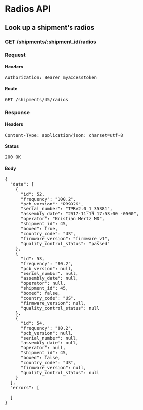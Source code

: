 # Radios API

## Look up a shipment&#39;s radios

### GET /shipments/:shipment_id/radios
### Request

#### Headers

<pre>Authorization: Bearer myaccesstoken</pre>

#### Route

<pre>GET /shipments/45/radios</pre>

### Response

#### Headers

<pre>Content-Type: application/json; charset=utf-8</pre>

#### Status

<pre>200 OK</pre>

#### Body

<pre>{
  "data": [
    {
      "id": 52,
      "frequency": "100.2",
      "pcb_version": "PR9026",
      "serial_number": "TPRv2.0_1_35381",
      "assembly_date": "2017-11-19 17:53:00 -0500",
      "operator": "Kristian Mertz MD",
      "shipment_id": 45,
      "boxed": true,
      "country_code": "US",
      "firmware_version": "firmware_v1",
      "quality_control_status": "passed"
    },
    {
      "id": 53,
      "frequency": "80.2",
      "pcb_version": null,
      "serial_number": null,
      "assembly_date": null,
      "operator": null,
      "shipment_id": 45,
      "boxed": false,
      "country_code": "US",
      "firmware_version": null,
      "quality_control_status": null
    },
    {
      "id": 54,
      "frequency": "80.2",
      "pcb_version": null,
      "serial_number": null,
      "assembly_date": null,
      "operator": null,
      "shipment_id": 45,
      "boxed": false,
      "country_code": "US",
      "firmware_version": null,
      "quality_control_status": null
    }
  ],
  "errors": [

  ]
}</pre>
